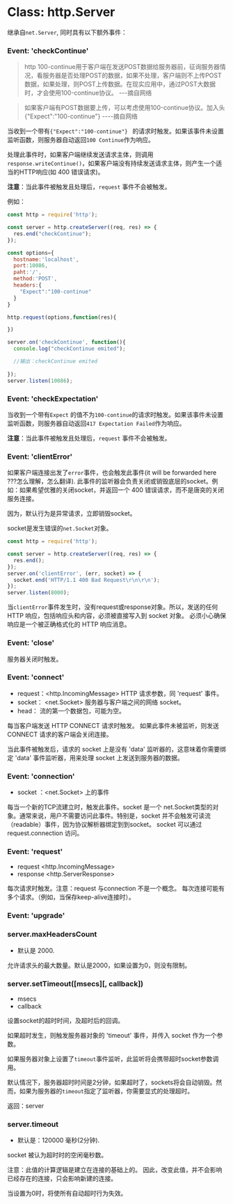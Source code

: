 # Class: http.Server

继承自`net.Server`, 同时具有以下额外事件：

### Event: 'checkContinue'

>http 100-continue用于客户端在发送POST数据给服务器前，征询服务器情况，看服务器是否处理POST的数据，如果不处理，客户端则不上传POST数据，如果处理，则POST上传数据。在现实应用中，通过POST大数据时，才会使用100-continue协议。     ---摘自网络

>如果客户端有POST数据要上传，可以考虑使用100-continue协议。加入头{"Expect":"100-continue"}            ----摘自网络

当收到一个带有`{"Expect":"100-continue"} ` 的请求时触发。如果该事件未设置监听函数，则服务器自动返回`100 Continue`作为响应。

处理此事件时，如果客户端继续发送请求主体，则调用`response.writeContinue()`，如果客户端没有持续发送请求主体，则产生一个适当的HTTP响应(如 400 错误请求)。

**注意**：当此事件被触发且处理后，`request` 事件不会被触发。


例如：

```js
const http = require('http');

const server = http.createServer((req, res) => {
  res.end("checkContinue");
});

const options={
  hostname:'localhost',
  port:10086,
  paht:'/',
  method:'POST',
  headers:{
    "Expect":"100-continue"
  }
}

http.request(options,function(res){

})

server.on('checkContinue', function(){
  console.log("checkContinue emited");

  //输出：checkContinue emited 
  
});
server.listen(10086);
```

### Event: 'checkExpectation'

当收到一个带有`Expect` 的值不为`100-continue`的请求时触发。如果该事件未设置监听函数，则服务器自动返回`417 Expectation Failed`作为响应。


**注意**：当此事件被触发且处理后，`request` 事件不会被触发。

### Event: 'clientError'
如果客户端连接出发了`error`事件，也会触发此事件(it will be forwarded here ???怎么理解，怎么翻译). 此事件的监听器会负责关闭或销毁底层的socket。例如：如果希望优雅的关闭socket，并返回一个 400 错误请求，而不是唐突的关闭服务连接。

因为，默认行为是异常请求，立即销毁socket。

socket是发生错误的`net.Socket`对象。


```js
const http = require('http');

const server = http.createServer((req, res) => {
  res.end();
});
server.on('clientError', (err, socket) => {
  socket.end('HTTP/1.1 400 Bad Request\r\n\r\n');
});
server.listen(8000);
```

当`clientError`事件发生时，没有request或response对象。所以，发送的任何 HTTP 响应，包括响应头和内容，必须被直接写入到 socket 对象。 必须小心确保响应是一个被正确格式化的 HTTP 响应消息。

### Event: 'close'

服务器关闭时触发。

### Event: 'connect'

- request：<http.IncomingMessage> HTTP 请求参数，同 'request' 事件。
- socket： <net.Socket> 服务器与客户端之间的网络 socket。
- head： <Buffer> 流的第一个数据包，可能为空。

每当客户端发送 HTTP CONNECT 请求时触发。 如果此事件未被监听，则发送 CONNECT 请求的客户端会关闭连接。

当此事件被触发后，请求的 socket 上是没有 'data' 监听器的，这意味着你需要绑定 'data' 事件监听器，用来处理 socket 上发送到服务器的数据。

### Event: 'connection'

- socket ：<net.Socket> 上的事件

每当一个新的TCP流建立时，触发此事件。socket 是一个 net.Socket类型的对象。通常来说，用户不需要访问此事件。特别是，socket 并不会触发可读流（readable）事件，因为协议解析器绑定到到socket。 socket 可以通过 request.connection 访问。


### Event: 'request'

- request <http.IncomingMessage>
- response <http.ServerResponse>

每次请求时触发。注意：request 与connection 不是一个概念。 每次连接可能有多个请求。（例如，当保存keep-alive连接时）。

### Event: 'upgrade'



### server.maxHeadersCount

- <number> 默认是 2000.

允许请求头的最大数量。默认是2000，如果设置为0，则没有限制。

### server.setTimeout([msecs][, callback])

- msecs <Number>
- callback <Function>

设置socket的超时时间，及超时后的回调。

如果超时发生，则触发服务器对象的 'timeout' 事件，并传入 socket 作为一个参数。

如果服务器对象上设置了`timeout`事件监听，此监听将会携带超时socket参数调用。

默认情况下，服务器超时时间是2分钟，如果超时了，sockets将会自动销毁。然而，如果为服务器的`timeout`指定了监听器，你需要显式的处理超时。



返回：server

### server.timeout

- <number> 默认是：120000 毫秒(2分钟).

socket 被认为超时时的空闲毫秒数。

注意：此值的计算逻辑是建立在连接的基础上的。 因此，改变此值，并不会影响已经存在的连接，只会影响新建的连接。

当设置为0时，将使所有自动超时行为失效。





